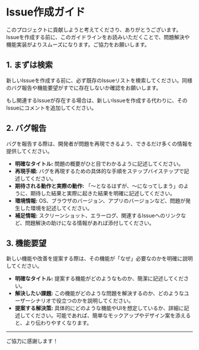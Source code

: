 # Issue作成ガイド

このプロジェクトに貢献しようと考えてくださり、ありがとうございます。
Issueを作成する前に、このガイドラインをお読みいただくことで、問題解決や機能実装がよりスムーズになります。ご協力をお願いします。

## 1. まずは検索

新しいIssueを作成する前に、必ず既存のIssueリストを検索してください。同様のバグ報告や機能要望がすでに存在しないか確認をお願いします。

もし関連するIssueが存在する場合は、新しいIssueを作成する代わりに、そのIssueにコメントを追加してください。

## 2. バグ報告

バグを報告する際は、開発者が問題を再現できるよう、できるだけ多くの情報を提供してください。

- **明確なタイトル:** 問題の概要がひと目でわかるように記述してください。
- **再現手順:** バグを再現するための具体的な手順をステップバイステップで記述してください。
- **期待される動作と実際の動作:** 「〜となるはずが、〜になってしまう」のように、期待した結果と実際に起きた結果を明確に記述してください。
- **環境情報:** OS、ブラウザのバージョン、アプリのバージョンなど、問題が発生した環境を記述してください。
- **補足情報:** スクリーンショット、エラーログ、関連するIssueへのリンクなど、問題解決の助けになる情報があれば添付してください。

## 3. 機能要望

新しい機能や改善を提案する際は、その機能が「なぜ」必要なのかを明確に説明してください。

- **明確なタイトル:** 提案する機能がどのようなものか、簡潔に記述してください。
- **解決したい課題:** この機能がどのような問題を解決するのか、どのようなユーザーシナリオで役立つのかを説明してください。
- **提案する解決策:** 具体的にどのような機能やUIを想定しているか、詳細に記述してください。可能であれば、簡単なモックアップやデザイン案を添えると、より伝わりやすくなります。

---

ご協力に感謝します！
